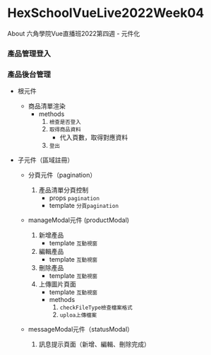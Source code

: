 # HexSchoolVueLive2022Week04
About 六角學院Vue直播班2022第四週 - 元件化

### 產品管理登入


### 產品後台管理
* 根元件
  - 商品清單渲染
    - methods
      1. `檢查是否登入`
      2. `取得商品資料`
          - 代入頁數，取得對應資料 
      4. `登出`
      

* 子元件（區域註冊）
  - 分頁元件（pagination）
    1. 產品清單分頁控制
        - props `pagination`
        - template `分頁pagination`
  
  - manageModal元件 (productModal)
    1. 新增產品
        - template `互動視窗`
    3. 編輯產品
        - template `互動視窗`
    5. 刪除產品
        - template `互動視窗`
    7. 上傳圖片頁面
        - template `互動視窗`
        - methods
            1. `checkFileType檢查檔案格式`
            2. `uploa上傳檔案`
  
  - messageModal元件（statusModal）
    1. 訊息提示頁面（新增、編輯、刪除完成） 
